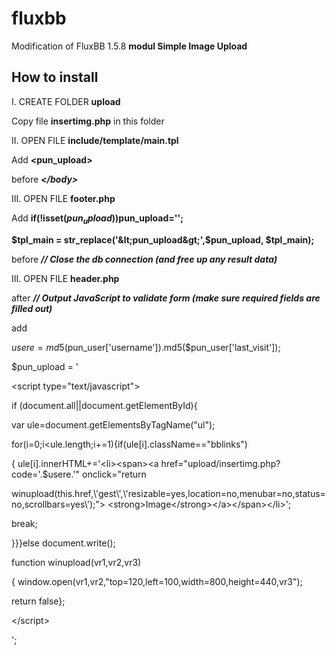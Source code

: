 # fluxbb
Modification of FluxBB 1.5.8  <strong>modul Simple Image Upload</strong>

<h2>How to install</h2>

I. CREATE FOLDER <strong>upload</strong>

Copy file <strong>insertimg.php</strong> in this folder



II. OPEN FILE <strong>include/template/main.tpl</strong>

Add <strong>&lt;pun_upload&gt;</strong>

before <i><strong>&lt;/body&gt;</strong></i>



III. OPEN FILE <strong>footer.php</strong>

Add  <strong>if(!isset($pun_upload))$pun_upload='';</strong>

<strong>$tpl_main = str_replace('&lt;pun_upload&gt;',$pun_upload, $tpl_main);</strong>

before <i><strong>// Close the db connection (and free up any result data)</strong></i>



III. OPEN FILE <strong>header.php</strong>



after <i><strong>// Output JavaScript to validate form (make sure required fields are filled out)</strong></i>

add 

$usere=md5($pun_user['username']).md5($pun_user['last_visit']);

$pun_upload = '

&lt;script type="text/javascript"&gt;

if (document.all||document.getElementById){

var ule=document.getElementsByTagName("ul");

for(i=0;i<ule.length;i+=1){if(ule[i].className=="bblinks")

{ ule[i].innerHTML+=\'&lt;li&gt;&lt;span&gt;&lt;a href="upload/insertimg.php?code='.$usere.'" onclick="return 

winupload(this.href,\\\'gest\\\',\\\'resizable=yes,location=no,menubar=no,status=no,scrollbars=yes\\\');"&gt;
&lt;strong&gt;Image&lt;/strong&gt;&lt;/a&gt;&lt;/span&gt;&lt;/li&gt;\';

  break;

}}}else document.write();

function winupload(vr1,vr2,vr3)

{ window.open(vr1,vr2,"top=120,left=100,width=800,height=440,vr3");

  return false};

&lt;/script&gt;

';
